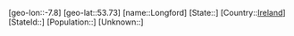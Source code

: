 ﻿---
location: [53.73,-7.8]
type: City
tags:
- geo/City


SpocWebEntityId: 32085
isDeleted: false
confidential: public

---
[geo-lon::-7.8]
[geo-lat::53.73]
[name::Longford]
[State::]
[Country::[Ireland](geo/Continent/Europe/Ireland.md)]
[StateId::]
[Population::]
[Unknown::]

